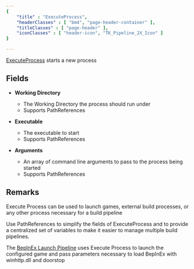 ```yaml
---
{ 
	"title" : "ExecuteProcess",
	"headerClasses" : [ "bm4", "page-header-container" ],
	"titleClasses" : [ "page-header" ],
	"iconClasses" : [ "header-icon", "TK_Pipeline_2X_Icon" ]
}

---
```


[ExecuteProcess](assetlink://GUID/77f65d4371163fb4695da79ab8df0e84) starts a new process

## Fields
* **Working Directory**
  - The Working Directory the process should run under
  - Supports PathReferences

* **Executable**
  - The executable to start
  - Supports PathReferences

* **Arguments**
  - An array of command line arguments to pass to the process being started
  - Supports PathReferences

## Remarks

Execute Process can be used to launch games, external build processes, or any other process necessary for a build pipeline

Use PathReferences to simplify the fields of ExecuteProcess and to provide a centralized set of variables to make it easier to manage multiple build pipelines.

The [BepInEx Launch Pipeline](assetlink://GUID/bee6483f5bcf7054b86d13321eef27e5) uses Execute Process to launch the configured game and pass parameters necessary to load BepInEx with winhttp.dll and doorstop
